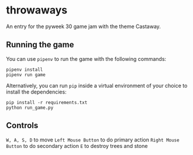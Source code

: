# throwaways
An entry for the pyweek 30 game jam with the theme Castaway.

## Running the game

You can use `pipenv` to run the game with the following commands:
```
pipenv install
pipenv run game
```
Alternatively, you can run `pip` inside a virtual environment of your choice to install the dependencies:
```
pip install -r requirements.txt
python run_game.py
```

## Controls

`W, A, S, D` to move
`Left Mouse Button` to do primary action
`Right Mouse Button` to do secondary action
`E` to destroy trees and stone